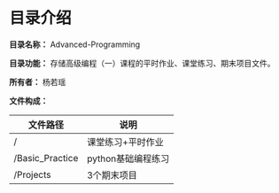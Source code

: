 # 目录介绍

**目录名称：** Advanced-Programming

**目录功能：** 存储高级编程（一）课程的平时作业、课堂练习、期末项目文件。

**所有者：** 杨若瑶

**文件构成：**

| 文件路径        | 说明               |
| --------------- | ------------------ |
| /               | 课堂练习+平时作业  |
| /Basic_Practice | python基础编程练习 |
| /Projects       | 3个期末项目        |

